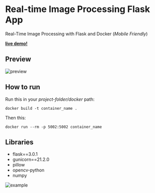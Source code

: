 # Real-time Image Processing Flask App
Real-Time Image Processing with Flask and Docker (*Mobile Friendly*)

[**live demo!**](https://bugramurat.pythonanywhere.com)

## Preview
![preview](https://i.giphy.com/media/v1.Y2lkPTc5MGI3NjExZHVkdXBnYzFnMDJiZzJ6MWdtcGlqeDB3aWlsdjZlYXB2eWFpaGVtZSZlcD12MV9pbnRlcm5hbF9naWZfYnlfaWQmY3Q9Zw/QL61nwJd8HPtS3bDg8/giphy-downsized-large.gif)

## How to run
Run this in your *project-folder/docker* path:
```
docker build -t container_name .
```
Then this:
```
docker run --rm -p 5002:5002 container_name
```

## Libraries
- flask==3.0.1
- gunicorn==21.2.0
- pillow
- opencv-python
- numpy

![example](https://i.ibb.co/Lgt74Gk/processed-original-image.jpg)

